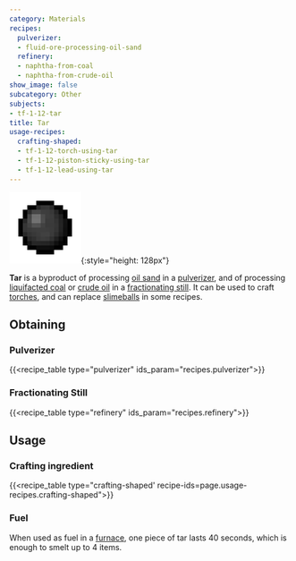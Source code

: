 ```yaml
---
category: Materials
recipes:
  pulverizer:
  - fluid-ore-processing-oil-sand
  refinery:
  - naphtha-from-coal
  - naphtha-from-crude-oil
show_image: false
subcategory: Other
subjects:
- tf-1-12-tar
title: Tar
usage-recipes:
  crafting-shaped:
  - tf-1-12-torch-using-tar
  - tf-1-12-piston-sticky-using-tar
  - tf-1-12-lead-using-tar
---
```


![Tar](/assets/images/docs/1.12/thermal-foundation/tar.png){:style="height: 128px"}


**Tar** is a byproduct of processing [oil sand](../oil-sand/) in a
[pulverizer](../../thermal-expansion/pulverizer/), and of processing [liquifacted
coal](../liquifacted-coal/) or [crude oil](../crude-oil/) in a
[fractionating still](../../thermal-expansion/fractionating-still/). It can be used to craft
[torches](https://minecraft.gamepedia.com/Torches), and can replace
[slimeballs](https://minecraft.gamepedia.com/Slimeball) in some recipes.


Obtaining
---------

### Pulverizer
{{<recipe_table type="pulverizer" ids_param="recipes.pulverizer">}}

### Fractionating Still
{{<recipe_table type="refinery" ids_param="recipes.refinery">}}


Usage
-----

### Crafting ingredient
{{<recipe_table type="crafting-shaped' recipe-ids=page.usage-recipes.crafting-shaped">}}

### Fuel
When used as fuel in a [furnace](https://minecraft.gamepedia.com/Furnace), one
piece of tar lasts 40 seconds, which is enough to smelt up to 4 items.
